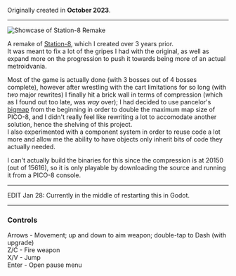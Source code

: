Originally created in **October 2023**.

---

![Showcase of Station-8 Remake](https://github.com/Klehrik/Station-8-Remake/assets/78520710/18f816a1-25b6-4bb9-b2bd-3af2b4b0b0d4)


A remake of [Station-8](https://klehrik.itch.io/station-8), which I created over 3 years prior.  
It was meant to fix a lot of the gripes I had with the original, as well as expand more on the progression to push it towards being more of an actual metroidvania.

Most of the game is actually done (with 3 bosses out of 4 bosses complete), however after wrestling with the cart limitations for so long (with *two* major rewrites) I finally hit a brick wall in terms of compression (which as I found out too late, was *way* over); I had decided to use pancelor's [bigmap](https://www.lexaloffle.com/bbs/?tid=46225) from the beginning in order to double the maximum map size of PICO-8, and I didn't really feel like rewriting a lot to accomodate another solution, hence the shelving of this project.  
I also experimented with a component system in order to reuse code a lot more and allow me the ability to have objects only inherit bits of code they actually needed.

I can't actually build the binaries for this since the compression is at 20150 (out of 15616), so it is only playable by downloading the source and running it from a PICO-8 console.

---

EDIT Jan 28: Currently in the middle of restarting this in Godot.

---

### Controls

Arrows - Movement; up and down to aim weapon; double-tap to Dash (with upgrade)  
Z/C - Fire weapon  
X/V - Jump  
Enter - Open pause menu  
